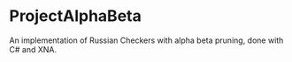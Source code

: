 ProjectAlphaBeta
================

An implementation of Russian Checkers with alpha beta pruning, done with C# and XNA.
